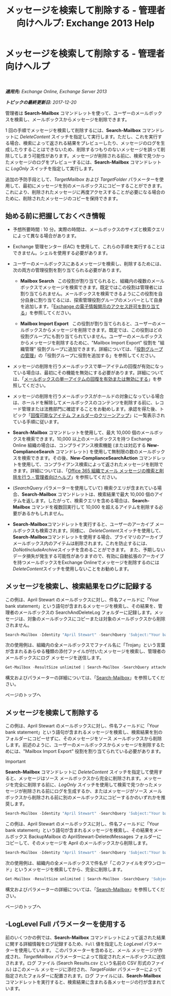 ﻿---
title: 'メッセージを検索して削除する - 管理者向けヘルプ: Exchange 2013 Help'
TOCTitle: メッセージを検索して削除する - 管理者向けヘルプ
ms:assetid: 8c36bb03-e716-4fdd-9958-4aa7a2a1db42
ms:mtpsurl: https://technet.microsoft.com/ja-jp/library/Ff459253(v=EXCHG.150)
ms:contentKeyID: 52057470
ms.date: 05/23/2018
mtps_version: v=EXCHG.150
ms.translationtype: MT
---

# メッセージを検索して削除する - 管理者向けヘルプ

 

_**適用先:** Exchange Online, Exchange Server 2013_

_**トピックの最終更新日:** 2017-12-20_

管理者は **Search-Mailbox** コマンドレットを使って、ユーザーのメールボックスを検索し、メールボックスからメッセージを削除できます。

1 回の手順でメッセージを検索して削除するには、**Search-Mailbox** コマンドレットに *DeleteContent* スイッチを指定して実行します。ただし、これを実行する場合、検索によって返される結果をプレビューしたり、メッセージのログを生成したりすることはできないため、削除するつもりのないメッセージを誤って削除してしまう可能性があります。メッセージが削除される前に、検索で見つかったメッセージのログをプレビューするには、**Search-Mailbox** コマンドレットに *LogOnly* スイッチを指定して実行します。

追加の予防手段として、*TargetMailbox* および *TargetFolder* パラメーターを使用して、最初にメッセージを別のメールボックスにコピーすることができます。これにより、削除されたメッセージに再度アクセスすることが必要になる場合のために、削除されたメッセージのコピーを保持できます。

## 始める前に把握しておくべき情報

  - 予想所要時間 : 10 分。実際の時間は、メールボックスのサイズと検索クエリによって異なる場合があります。

  - Exchange 管理センター (EAC) を使用して、これらの手順を実行することはできません。シェルを使用する必要があります。

  - ユーザーのメールボックスにあるメッセージを検索し、削除するためには、次の両方の管理役割を割り当てられる必要があります。
    
      - **Mailbox Search**   この役割が割り当てられると、組織内の複数のメールボックスでメッセージを検索できます。既定ではこの役割は管理者には割り当てられません。メールボックスを検索できるようにこの役割を自分自身に割り当てるには、探索管理役割グループのメンバーとして自身を追加します。「[Exchange の電子情報開示のアクセス許可を割り当てる](https://docs.microsoft.com/ja-jp/exchange/security-and-compliance/in-place-ediscovery/assign-ediscovery-permissions)」を参照してください。
    
      - **Mailbox Import Export**   この役割が割り当てられると、ユーザーのメールボックスからメッセージを削除できます。既定では、この役割はどの役割グループにも割り当てられていません。ユーザーのメールボックスからメッセージを削除するために、"Mailbox Import Export" 役割を "組織管理" 役割グループに追加できます。詳細については、「[役割グループの管理](manage-role-groups-exchange-2013-help.md)」の「役割グループに役割を追加する」を参照してください。

  - メッセージの削除を行うメールボックスで単一アイテムの回復が有効になっている場合は、最初にその機能を無効にする必要があります。詳細については、「[メールボックスの単一アイテムの回復を有効または無効にする](https://docs.microsoft.com/ja-jp/exchange/recipients-in-exchange-online/manage-user-mailboxes/enable-or-disable-single-item-recovery)」を参照してください。

  - メッセージの削除を行うメールボックスがホールドの対象になっている場合は、ホールドを解除してメールボックスのコンテンツを削除する前に、レコード管理または法務部門に確認することをお勧めします。承認を得た後、トピック「[回復可能なアイテム フォルダーのクリーンアップ](clean-up-the-recoverable-items-folder-exchange-2013-help.md)」に一覧表示されている手順に従います。

  - **Search-Mailbox** コマンドレットを使用して、最大 10,000 個のメールボックスを検索できます。10,000 以上のメールボックスを持つ Exchange Online 組織の場合は、コンプライアンス検索機能 (または対応する **New-ComplianceSearch** コマンドレット) を使用して無制限の数のメールボックスを検索できます。その後、**New-ComplianceSearchAction** コマンドレットを使用して、コンプライアンス検索によって返されたメッセージを削除できます。詳細については、「[Office 365 組織でメール メッセージの検索と削除を行う - 管理者向けヘルプ](https://go.microsoft.com/fwlink/p/?linkid=786856)」を参照してください。

  - (*SearchQuery* パラメーターを使用していて) 検索クエリが含まれている場合、**Search-Mailbox** コマンドレットは、検索結果で最大 10,000 個のアイテムを返します。したがって、検索クエリを含める場合は、**Search-Mailbox** コマンドを複数回実行して 10,000 を超えるアイテムを削除する必要があるかもしれません。

  - **Search-Mailbox**コマンドレットを実行すると、ユーザーのアーカイブ メールボックスも検索されます。同様に、 *DeleteContent*スイッチを使用して、 **Search-Mailbox**コマンドレットを使用する場合、プライマリのアーカイブ メールボックス内のアイテムは削除されます。これを防止するには、 *DoNotIncludeArchive*スイッチを含めることができます。 また、予期しないデータ損失が発生する可能性がありますので、有効に自動拡張のアーカイブを持つメールボックスをExchange Onlineでメッセージを削除するのには*DeleteContent*スイッチを使用しないことをお勧めします。

## メッセージを検索し、検索結果をログに記録する

この例は、April Stewart のメールボックスに対し、件名フィールドに「Your bank statement」という語句が含まれるメッセージを検索し、その結果を、管理者のメールボックスの SearchAndDeleteLog フォルダーに記録します。メッセージは、対象のメールボックスにコピーまたは対象のメールボックスから削除されません。

```powershell
Search-Mailbox -Identity "April Stewart" -SearchQuery 'Subject:"Your bank statement"' -TargetMailbox administrator -TargetFolder "SearchAndDeleteLog" -LogOnly -LogLevel Full
```

次の使用例は、組織内の全メールボックスでファイル名に「Trojan」という言葉が含まれるあらゆる種類の添付ファイルが付いたメッセージを検索し、管理者のメールボックスにログ メッセージを送信します。

```powershell
Get-Mailbox -ResultSize unlimited | Search-Mailbox -SearchQuery attachment:trojan* -TargetMailbox administrator -TargetFolder "SearchAndDeleteLog" -LogOnly -LogLevel Full
```

構文およびパラメーターの詳細については、「[Search-Mailbox](https://technet.microsoft.com/ja-jp/library/dd298173\(v=exchg.150\))」を参照してください。

ページのトップへ

## メッセージを検索して削除する

この例は、April Stewart のメールボックスに対し、件名フィールドに「Your bank statement」という語句が含まれるメッセージを検索し、検索結果を別のフォルダーにコピーせずに、そのメッセージをソース メールボックスから削除します。前述のように、ユーザーのメールボックスからメッセージを削除するためには、"Mailbox Import Export" 役割を割り当てられている必要があります。


> [!IMPORTANT]
> <STRONG>Search-Mailbox</STRONG> コマンドレットに <EM>DeleteContent</EM> スイッチを指定して使用すると、メッセージはソース メールボックスから完全に削除されます。メッセージを完全に削除する前に、<EM>LogOnly</EM> スイッチを使用して検索で見つかったメッセージが削除される前にログを生成するか、またはメッセージがソース メールボックスから削除される前に別のメールボックスにコピーするかのいずれかを推奨します。



```powershell
Search-Mailbox -Identity "April Stewart" -SearchQuery 'Subject:"Your bank statement"' -DeleteContent
```

この例は、April Stewart のメールボックスに対し、件名フィールドに「Your bank statement」という語句が含まれるメッセージを検索し、その結果をメールボックス BackupMailbox の AprilStewart-DeletedMessages フォルダーにコピーして、そのメッセージを April のメールボックスから削除します。

```powershell
Search-Mailbox -Identity "April Stewart" -SearchQuery 'Subject:"Your bank statement"' -TargetMailbox "BackupMailbox" -TargetFolder "AprilStewart-DeletedMessages" -LogLevel Full -DeleteContent
```

次の使用例は、組織内の全メールボックスで件名が「このファイルをダウンロード」というメッセージを検索してから、完全に削除します。

```powershell
Get-Mailbox -ResultSize unlimited | Search-Mailbox -SearchQuery 'Subject:"Download this file"' -DeleteContent
```  

構文およびパラメーターの詳細については、「[Search-Mailbox](https://technet.microsoft.com/ja-jp/library/dd298173\(v=exchg.150\))」を参照してください。

ページのトップへ

## \-LogLevel Full パラメーターを使用する

前のいくつかの例では、**Search-Mailbox** コマンドレットによって返された結果に関する詳細情報をログ記録するため、`Full` 値を指定した *LogLevel* パラメーターを使用しています。 このパラメーターを含めると、メール メッセージが作成され、*TargetMailbox* パラメーターによって指定されたメールボックスに送信されます。ログ ファイル (Search Results.csv という名前の CSV 形式のファイル) はこのメール メッセージに添付され、*TargetFolder* パラメーターによって指定されたフォルダーに配置されます。ログ ファイルには、**Search-Mailbox** コマンドレットを実行すると、検索結果に含まれる各メッセージの行が含まれています。

